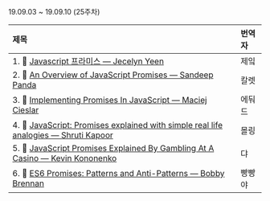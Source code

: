 19.09.03 ~ 19.09.10 (25주차)

|     제목     |    번역자    |
| :---------- | :--------- |
| 1. 📜 [Javascript 프라미스 — Jecelyn Yeen](https://github.com/Lee-hyuna/33-js-concepts-kr/wiki/javascript-promises-for-dummies) | 제잌 |
| 2. 📜 [An Overview of JavaScript Promises — Sandeep Panda](https://github.com/Lee-hyuna/33-js-concepts-kr/wiki/An-Overview-of-JavaScript-Promises) | 칼렛 |
| 3. 📜 [Implementing Promises In JavaScript — Maciej Cieslar](https://github.com/Lee-hyuna/33-js-concepts-kr/wiki/Implementing-Promises-In-JavaScript) | 에둬드 |
| 4. 📜 [JavaScript: Promises explained with simple real life analogies — Shruti Kapoor](https://github.com/Lee-hyuna/33-js-concepts-kr/wiki/JavaScript:-Promises-explained-with-simple-real-life-analogies) | 몰링 |
| 5. 📜 [ JavaScript Promises Explained By Gambling At A Casino — Kevin Kononenko](https://github.com/Lee-hyuna/33-js-concepts-kr/wiki/%EC%B9%B4%EC%A7%80%EB%85%B8-%EA%B2%8C%EC%9E%84%EB%B8%94%EC%9D%84-%ED%86%B5%ED%95%B4-%EC%84%A4%EB%AA%85%ED%95%98%EB%8A%94-Javascript-Promise) | 댜 |
| 6. 📜 [ES6 Promises: Patterns and Anti-Patterns — Bobby Brennan](https://github.com/Lee-hyuna/33-js-concepts-kr/wiki/ES6-%EC%95%BD%EC%86%8D-:-%ED%8C%A8%ED%84%B4%EA%B3%BC-%EC%95%88%ED%8B%B0-%ED%8C%A8%ED%84%B4) | 빵빵야 |